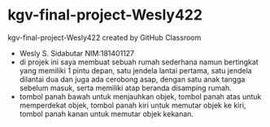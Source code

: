 # kgv-final-project-Wesly422
kgv-final-project-Wesly422 created by GitHub Classroom

- Wesly S. Sidabutar NIM:181401127
- di projek ini saya membuat sebuah rumah sederhana namun bertingkat yang memiliki 1 pintu depan, satu jendela lantai pertama,
satu jendela dilantai dua dan juga ada cerobong asap, dengan satu anak tangga sebelum masuk,
serta memiliki atap beranda disamping rumah.
- tombol panah bawah untuk menjauhkan objek, tombol panah atas untuk memperdekat objek, 
tombol panah kiri untuk memutar objek ke kiri, tombol panah kanan untuk memutar objek kekanan.
